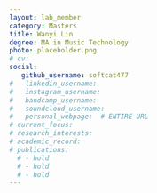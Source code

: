 ```yaml
---
layout: lab_member
category: Masters
title: Wanyi Lin
degree: MA in Music Technology
photo: placeholder.png
# cv: 
social:
   github_username: softcat477
#   linkedin_username: 
#   instagram_username: 
#   bandcamp_username: 
#   soundcloud_username: 
#   personal_webpage:  # ENTIRE URL
# current_focus: 
# research_interests:
# academic_record:
# publications:
  # - hold
  # - hold
  # - hold
---
```


<!-- FILL IN BIO HERE -->
